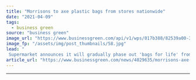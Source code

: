 ```yaml
---
title: "Morrisons to axe plastic bags from stores nationwide"
date: "2021-04-09"
tags: 
  - business green
source: "business green"
image_url: "https://www.businessgreen.com/api/v1/wps/017b388/82539a00-3d75-4bd6-81c1-1b8b664213a7/2/Morrisons-Paper-Bags-3-185x114.jpg"
image_fp: "/assets/img/post_thumbnails/58.jpg"
lead: "
 Supermarket announces it will gradually phase out 'bags for life' from all its stores over the coming year ..."
article_url: "https://www.businessgreen.com/news/4029635/morrisons-axe-plastic-bags-stores-nationwide"
---
```


---
